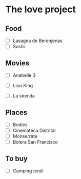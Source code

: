 # The love project

## Food
- [ ] Lasagna de Berenjenas
- [ ] Sushi

## Movies
- [ ] Anabelle 3
- [ ] Lion King
- [ ] La sirenita


## Places
- [ ] Bodies
- [ ] Cinemateca Distrital
- [ ] Monserrate
- [ ] Bolera San Francisco

## To buy
- [ ] Camping tend
